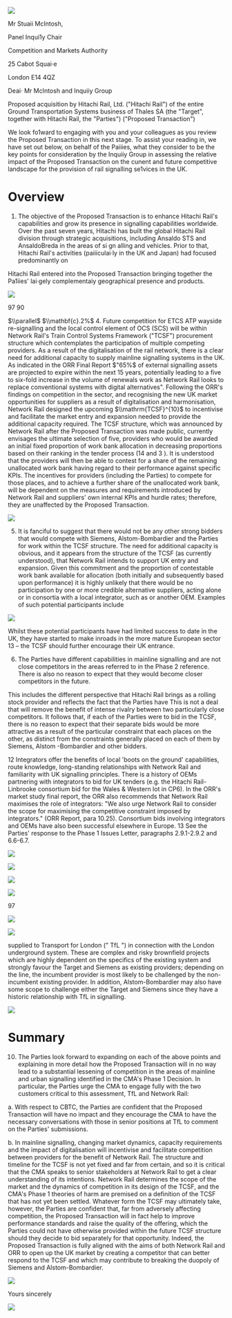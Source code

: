 ![](/tmp/253aa11a-1562-459d-85fa-575760c387fe/images/84b68d238fa4bde3a853da67a76b367d38377088f0fa88850e7ade88c5e7ab1c.jpg)

Mr Stuaii McIntosh,

Panel Inqui1y Chair

Competition and Markets Authority

25 Cabot Squai·e

London E14 4QZ

Deai· Mr McIntosh and Inquiiy Group

Proposed acquisition by Hitachi Rail, Ltd. ("Hitachi Rail") of the entire Ground Transportation Systems business of Thales SA (the "Target", together with Hitachi Rail, the "Parties") ("Proposed Transaction")

We look fo1ward to engaging with you and your colleagues as you review the Proposed Transaction in this next stage. To assist your reading in, we have set out below, on behalf of the Paiiies, what they consider to be the key points for consideration by the Inquiiy Group in assessing the relative impact of the Proposed Transaction on the cunent and future competitive landscape for the provision of rail signalling se1vices in the UK.

# Overview

1. The objective of the Proposed Transaction is to enhance Hitachi Rail's capabilities and grow its presence in signalling capabilities worldwide. Over the past seven years, Hitachi has built the global Hitachi Rail division through strategic acquisitions, including Ansaldo STS and AnsaldoBreda in the areas of si gn alling and vehicles. Prior to that, Hitachi Rail's activities (paiiiculai·ly in the UK and Japan) had focused predominantly on

Hitachi Rail entered into the Proposed Transaction bringing together the Pa1iies' lai·gely complementaiy geographical presence and products.

![](/tmp/253aa11a-1562-459d-85fa-575760c387fe/images/d0146ab43ddecb7bb8183ed3adce0f57f466e70206d47b4e74e17db53163d9a4.jpg)

$97%$ $90%$

$\\parallel$ $\\mathbf{c}.2%$ 4. Future competition for ETCS ATP wayside re-signalling and the local control element of OCS (SCS) will be within Network Rail's Train Control Systems Framework ("TCSF") procurement structure which contemplates the participation of multiple competing providers. As a result of the digitalisation of the rail network, there is a clear need for additional capacity to supply mainline signalling systems in the UK. As indicated in the ORR Final Report $"65%$ of external signalling assets are projected to expire within the next 15 years, potentially leading to a five to six-fold increase in the volume of renewals work as Network Rail looks to replace conventional systems with digital alternatives". Following the ORR's findings on competition in the sector, and recognising the new UK market opportunities for suppliers as a result of digitalisation and harmonisation, Network Rail designed the upcoming $\\mathrm{TCSF}^{10}$ to incentivise and facilitate the market entry and expansion needed to provide the additional capacity required. The TCSF structure, which was announced by Network Rail after the Proposed Transaction was made public, currently envisages the ultimate selection of five, providers who would be awarded an initial fixed proportion of work bank allocation in decreasing proportions based on their ranking in the tender process $(14%,,11%,,7%,,5%$ and $3%$ ). It is understood that the providers will then be able to contest for a share of the remaining unallocated work bank having regard to their performance against specific KPIs. The incentives for providers (including the Parties) to compete for those places, and to achieve a further share of the unallocated work bank, will be dependent on the measures and requirements introduced by Network Rail and suppliers' own internal KPIs and hurdle rates; therefore, they are unaffected by the Proposed Transaction.

![](/tmp/253aa11a-1562-459d-85fa-575760c387fe/images/831644abec675827dde71626364278a60dc1bfab41b20a9c1f35705b045b3a28.jpg)

5. It is fanciful to suggest that there would not be any other strong bidders that would compete with Siemens, Alstom-Bombardier and the Parties for work within the TCSF structure. The need for additional capacity is obvious, and it appears from the structure of the TCSF (as currently understood), that Network Rail intends to support UK entry and expansion. Given this commitment and the proportion of contestable work bank available for allocation (both initially and subsequently based upon performance) it is highly unlikely that there would be no participation by one or more credible alternative suppliers, acting alone or in consortia with a local integrator, such as or another OEM. Examples of such potential participants include

![](/tmp/253aa11a-1562-459d-85fa-575760c387fe/images/9f8369c4127b3fbad5dfbf37ac5b4456488524d7cfc47765e0c2e0db8ee23692.jpg)

Whilst these potential participants have had limited success to date in the UK, they have started to make inroads in the more mature European sector 13 – the TCSF should further encourage their UK entrance.

6. The Parties have different capabilities in mainline signalling and are not close competitors in the areas referred to in the Phase 2 reference. There is also no reason to expect that they would become closer competitors in the future.

This includes the different perspective that Hitachi Rail brings as a rolling stock provider and reflects the fact that the Parties have This is not a deal that will remove the benefit of intense rivalry between two particularly close competitors. It follows that, if each of the Parties were to bid in the TCSF, there is no reason to expect that their separate bids would be more attractive as a result of the particular constraint that each places on the other, as distinct from the constraints generally placed on each of them by Siemens, Alstom -Bombardier and other bidders.

12 Integrators offer the benefits of local 'boots on the ground' capabilities, route knowledge, long-standing relationships with Network Rail and familiarity with UK signalling principles. There is a history of OEMs partnering with integrators to bid for UK tenders (e.g. the Hitachi Rail-Linbrooke consortium bid for the Wales & Western lot in CP6). In the ORR's market study final report, the ORR also recommends that Network Rail maximises the role of integrators: "We also urge Network Rail to consider the scope for maximising the competitive constraint imposed by integrators." (ORR Report, para 10.25). Consortium bids involving integrators and OEMs have also been successful elsewhere in Europe. 13 See the Parties' response to the Phase 1 Issues Letter, paragraphs 2.9.1-2.9.2 and 6.6-6.7.

![](/tmp/253aa11a-1562-459d-85fa-575760c387fe/images/3459724376b62efa6522a73b45443da8300c0b5bae1307168885a1f7611e34b0.jpg)

![](/tmp/253aa11a-1562-459d-85fa-575760c387fe/images/9bbfe947e8e893c1b7561ce7be20df6f30383edf1ad86f3502a65d76a7a4e70e.jpg)

![](/tmp/253aa11a-1562-459d-85fa-575760c387fe/images/1a56fc463b5cbcb68f7c2d5e093e3568f76d4eaa6d1a00abfbea177cd61bdddc.jpg)

![](/tmp/253aa11a-1562-459d-85fa-575760c387fe/images/06ef3ea22c9a664d5c932195193dbfdb12b0991bcdbb4339aa125adfa76cfd42.jpg)

$97%$

![](/tmp/253aa11a-1562-459d-85fa-575760c387fe/images/6cddae30cbfc99f393b51d8f77da54a0ec9a2cae18fd1403884f2a0b7d5dee20.jpg)

![](/tmp/253aa11a-1562-459d-85fa-575760c387fe/images/2c384f24aa716bd8529a0a1ad98b07c582cb5ca12c87fa4be71d05d24b5a89e4.jpg)

supplied to Transport for London (" TfL ") in connection with the London underground system. These are complex and risky brownfield projects which are highly dependent on the specifics of the existing system and strongly favour the Target and Siemens as existing providers; depending on the line, the incumbent provider is most likely to be challenged by the non-incumbent existing provider. In addition, Alstom-Bombardier may also have some scope to challenge either the Target and Siemens since they have a historic relationship with TfL in signalling.

![](/tmp/253aa11a-1562-459d-85fa-575760c387fe/images/18e96650315357f8a9789339dc0ba2dda6bc7f3d1c8e54bc89f8560b3031e041.jpg)

# Summary

10. The Parties look forward to expanding on each of the above points and explaining in more detail how the Proposed Transaction will in no way lead to a substantial lessening of competition in the areas of mainline and urban signalling identified in the CMA's Phase 1 Decision. In particular, the Parties urge the CMA to engage fully with the two customers critical to this assessment, TfL and Network Rail:

a. With respect to CBTC, the Parties are confident that the Proposed Transaction will have no impact and they encourage the CMA to have the necessary conversations with those in senior positions at TfL to comment on the Parties' submissions.

b. In mainline signalling, changing market dynamics, capacity requirements and the impact of digitalisation will incentivise and facilitate competition between providers for the benefit of Network Rail. The structure and timeline for the TCSF is not yet fixed and far from certain, and so it is critical that the CMA speaks to senior stakeholders at Network Rail to get a clear understanding of its intentions. Network Rail determines the scope of the market and the dynamics of competition in its design of the TCSF, and the CMA's Phase 1 theories of harm are premised on a definition of the TCSF that has not yet been settled. Whatever form the TCSF may ultimately take, however, the Parties are confident that, far from adversely affecting competition, the Proposed Transaction will in fact help to improve performance standards and raise the quality of the offering, which the Parties could not have otherwise provided within the future TCSF structure should they decide to bid separately for that opportunity. Indeed, the Proposed Transaction is fully aligned with the aims of both Network Rail and ORR to open up the UK market by creating a competitor that can better respond to the TCSF and which may contribute to breaking the duopoly of Siemens and Alstom-Bombardier.

![](/tmp/253aa11a-1562-459d-85fa-575760c387fe/images/200b678e9b44b10259d35894a904a00a854e90fd51afa712335f65fbe6b4a2ff.jpg)

Yours sincerely

![](/tmp/253aa11a-1562-459d-85fa-575760c387fe/images/5929173ce4d1b494de9fd341e8474473cd66b6db6f322d66bf1fe2f7c6e07a93.jpg)